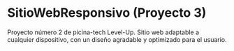 # SitioWebResponsivo (Proyecto 3)

Proyecto número 2 de picina-tech Level-Up. Sitio web adaptable a cualquier dispositivo, con un diseño agradable y optimizado para el usuario.
